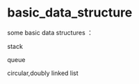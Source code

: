 basic_data_structure
====================

some basic data structures ：

stack

queue

circular,doubly linked list

